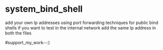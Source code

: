 # system_bind_shell

add your own Ip addresses using port forwarding techniques for public bind shells 
if you want to test in the internal network add the same Ip address in both the files

#support_my_work--:)

